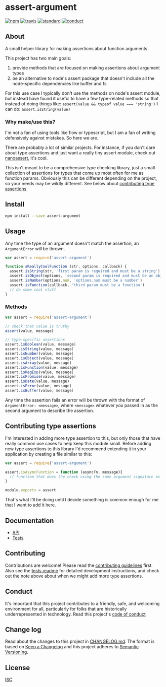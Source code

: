 # assert-argument

[![npm][npm-image]][npm-url]
[![travis][travis-image]][travis-url]
[![standard][standard-image]][standard-url]
[![conduct][conduct]][conduct-url]

[npm-image]: https://img.shields.io/npm/v/assert-argument.svg?style=flat-square
[npm-url]: https://www.npmjs.com/package/assert-argument
[travis-image]: https://img.shields.io/travis/sethvincent/assert-argument.svg?style=flat-square
[travis-url]: https://travis-ci.org/sethvincent/assert-argument
[standard-image]: https://img.shields.io/badge/code%20style-standard-brightgreen.svg?style=flat-square
[standard-url]: http://npm.im/standard
[conduct]: https://img.shields.io/badge/code%20of%20conduct-contributor%20covenant-green.svg?style=flat-square
[conduct-url]: CODE_OF_CONDUCT.md

## About

A small helper library for making assertions about function arguments.

This project has two main goals:

1. provide methods that are focused on making assertions about argument types
2. be an alternative to node's assert package that doesn't include all the node-specific dependencies like buffer and fs

For this use case I typically don't use the methods on node's assert module, but instead have found it useful to have a few type-related methods so that instead of doing things like: `assert(value && typeof value === 'string')` I can do: `assert.isString(value)`

### Why make/use this?
I'm not a fan of using tools like flow or typescript, but I am a fan of writing defensively against mistakes. So here we are.

There are probably a lot of similar projects. For instance, if you don't care about type assertions and just want a really tiny assert module, check out [nanoassert](https://npmjs.com/nanoassert), it's cool.

This isn't meant to be a comprehensive type checking library, just a small collection of assertions for types that come up most often for me as function params. Obviously this can be different depending on the project, so your needs may be wildly different. See below about [contributing type assertions](#contributing-type-assertions).

## Install

```sh
npm install --save assert-argument
```

## Usage

Any time the type of an argument doesn't match the assertion, an `ArgumentError` will be thrown.

```js
var assert = require('assert-argument')

function aReallyCoolFunction (str, options, callback) {
  assert.isString(str, 'first param is required and must be a string')
  assert.isObject(options, 'second param is required and must be an object')
  assert.isNumber(options.num, 'options.num must be a number')
  assert.isFunction(callback, 'third param must be a function')
  // do some cool stuff
}
```

### Methods

```js
var assert = require('assert-argument')

// check that value is truthy
assert(value, message)

// type-specific assertions
assert.isBoolean(value, message)
assert.isString(value, message)
assert.isNumber(value, message)
assert.isObject(value, message)
assert.isArray(value, message)
assert.isFunction(value, message)
assert.isRegExp(value, message)
assert.isPromise(value, message)
assert.isDate(value, message)
assert.isError(value, message)
assert.isBuffer(value, message)
```

Any time the assertion fails an error will be thrown with the format of `ArgumentError: <message>`, where `<message>` whatever you passed in as the second argument to describe the assertion.

## Contributing type assertions
I'm interested in adding more type assertion to this, but only those that have really common use cases to help keep this module small. Before adding new type assertions to this library I'd recommend extending it in your application by creating a file similar to this:

```js
var assert = require('assert-argument')

assert.isAsyncFunction = function (asyncFn, message){
  // function that does the check using the same argument signature as the other methods
}

module.exports = assert
```

That's what I'll be doing until I decide something is common enough for me that I want to add it here.

## Documentation
- [API](docs/api.md)
- [Tests](tests/)

## Contributing

Contributions are welcome! Please read the [contributing guidelines](CONTRIBUTING.md) first. Also see the [tests readme](tests/) for detailed development instructions, and check out the note above about when we might add more type assertions.

## Conduct

It's important that this project contributes to a friendly, safe, and welcoming environment for all, particularly for folks that are historically underrepresented in technology. Read this project's [code of conduct](CODE_OF_CONDUCT.md)

## Change log

Read about the changes to this project in [CHANGELOG.md](CHANGELOG.md). The format is based on [Keep a Changelog](http://keepachangelog.com/) and this project adheres to [Semantic Versioning](http://semver.org/).

## License

[ISC](LICENSE.md)
